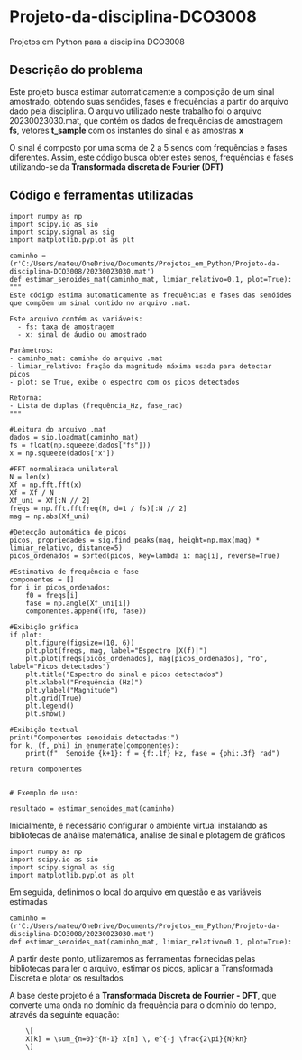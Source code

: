# Projeto-da-disciplina-DCO3008
Projetos em Python para a disciplina DCO3008
## Descrição do problema
Este projeto busca estimar automaticamente a composição de um sinal amostrado, obtendo suas senóides, fases e frequências a partir do arquivo dado pela disciplina. O arquivo utilizado neste trabalho foi o arquivo 20230023030.mat, que contém os dados de frequências de amostragem **fs**, vetores **t_sample** com os instantes do sinal e as amostras **x**

O sinal é composto por uma soma de 2 a 5 senos com frequências e fases diferentes. Assim, este código busca obter estes senos, frequências e fases utilizando-se da **Transformada discreta de Fourier (DFT)**

## Código e ferramentas utilizadas

    import numpy as np
    import scipy.io as sio
    import scipy.signal as sig
    import matplotlib.pyplot as plt

    caminho = (r'C:/Users/mateu/OneDrive/Documents/Projetos_em_Python/Projeto-da-disciplina-DCO3008/20230023030.mat')
    def estimar_senoides_mat(caminho_mat, limiar_relativo=0.1, plot=True):
    """
    Este código estima automaticamente as frequências e fases das senóides
    que compõem um sinal contido no arquivo .mat.

    Este arquivo contém as variáveis:
      - fs: taxa de amostragem
      - x: sinal de áudio ou amostrado

    Parâmetros:
    - caminho_mat: caminho do arquivo .mat
    - limiar_relativo: fração da magnitude máxima usada para detectar picos
    - plot: se True, exibe o espectro com os picos detectados

    Retorna:
    - Lista de duplas (frequência_Hz, fase_rad)
    """

    #Leitura do arquivo .mat
    dados = sio.loadmat(caminho_mat)
    fs = float(np.squeeze(dados["fs"]))
    x = np.squeeze(dados["x"])

    #FFT normalizada unilateral
    N = len(x)
    Xf = np.fft.fft(x)
    Xf = Xf / N
    Xf_uni = Xf[:N // 2]
    freqs = np.fft.fftfreq(N, d=1 / fs)[:N // 2]
    mag = np.abs(Xf_uni)

    #Detecção automática de picos
    picos, propriedades = sig.find_peaks(mag, height=np.max(mag) * limiar_relativo, distance=5)
    picos_ordenados = sorted(picos, key=lambda i: mag[i], reverse=True)

    #Estimativa de frequência e fase
    componentes = []
    for i in picos_ordenados:
        f0 = freqs[i]
        fase = np.angle(Xf_uni[i])
        componentes.append((f0, fase))

    #Exibição gráfica
    if plot:
        plt.figure(figsize=(10, 6))
        plt.plot(freqs, mag, label="Espectro |X(f)|")
        plt.plot(freqs[picos_ordenados], mag[picos_ordenados], "ro", label="Picos detectados")
        plt.title("Espectro do sinal e picos detectados")
        plt.xlabel("Frequência (Hz)")
        plt.ylabel("Magnitude")
        plt.grid(True)
        plt.legend()
        plt.show()

    #Exibição textual
    print("Componentes senoidais detectadas:")
    for k, (f, phi) in enumerate(componentes):
        print(f"  Senoide {k+1}: f = {f:.1f} Hz, fase = {phi:.3f} rad")

    return componentes


    # Exemplo de uso:

    resultado = estimar_senoides_mat(caminho)

Inicialmente, é necessário configurar o ambiente virtual instalando as bibliotecas de análise matemática, análise de sinal e plotagem de gráficos

    import numpy as np
    import scipy.io as sio
    import scipy.signal as sig
    import matplotlib.pyplot as plt

Em seguida, definimos o local do arquivo em questão e as variáveis estimadas

    caminho = (r'C:/Users/mateu/OneDrive/Documents/Projetos_em_Python/Projeto-da-disciplina-DCO3008/20230023030.mat')
    def estimar_senoides_mat(caminho_mat, limiar_relativo=0.1, plot=True):
A partir deste ponto, utilizaremos as ferramentas fornecidas pelas bibliotecas para ler o arquivo, estimar os picos, aplicar a Transformada Discreta e plotar os resultados

A base deste projeto é a **Transformada Discreta de Fourrier - DFT**, que converte uma onda no domínio da frequência para o domínio do tempo, através da seguinte equação:

        \[
        X[k] = \sum_{n=0}^{N-1} x[n] \, e^{-j \frac{2\pi}{N}kn}
        \]
